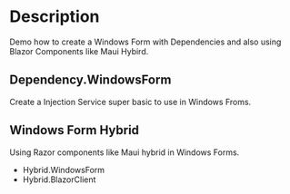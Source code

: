 # Description
Demo how to create a Windows Form with Dependencies and also using Blazor Components like Maui Hybird.

## Dependency.WindowsForm
Create a Injection Service super basic to use in Windows Froms.

## Windows Form Hybrid
Using Razor components like Maui hybrid in Windows Forms.

* Hybrid.WindowsForm
* Hybrid.BlazorClient

